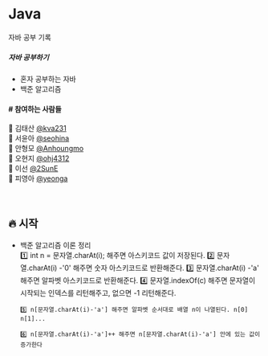 # Java
자바 공부 기록

<h5>자바 공부하기</h5>
<ul>
   <li>혼자 공부하는 자바</li>
   <li>백준 알고리즘</li>
</ul>


<h4> # 참여하는 사람들 </h4>

:man: 김태산 <a href="https://github.com/kva231"> @kva231</a> <br>
:woman: 서윤아 <a href="https://github.com/seohina"> @seohina</a> <br>
:boy: 안형모 <a href="https://github.com/Anhoungmo"> @Anhoungmo</a> <br>
:baby: 오현지 <a href="https://github.com/ohj4312"> @ohj4312</a> <br>
:princess: 이선 <a href="https://github.com/2SunE"> @2SunE</a> <br>
:girl: 피영아 <a href="https://github.com/yeonga"> @yeonga</a> <br><br><br>

## 🔥 시작

<h4></h4>
<ul>
	<li>백준 알고리즘 이론 정리</li>
	1️⃣  int n = 문자열.charAt(i); 해주면 아스키코드 값이 저장된다.
	2️⃣ 문자열.charAt(i) -'0' 해주면 숫자 아스키코드로 반환해준다.
	3️⃣ 문자열.charAt(i) -'a' 해주면 알파벳 아스키코드로 반환해준다.
	4️⃣  문자열.indexOf(c) 해주면 문자열이 시작되는 인덱스를 리턴해주고, 없으면 -1 리턴해준다.
	
	5️⃣ n[문자열.charAt(i)-'a'] 해주면 알파벳 순서대로 배열 n이 나열된다. n[0] n[1]...
	
	6️⃣ n[문자열.charAt(i)-'a']++ 해주면 n[문자열.charAt(i)-'a'] 안에 있는 값이 증가한다
	
</ul>